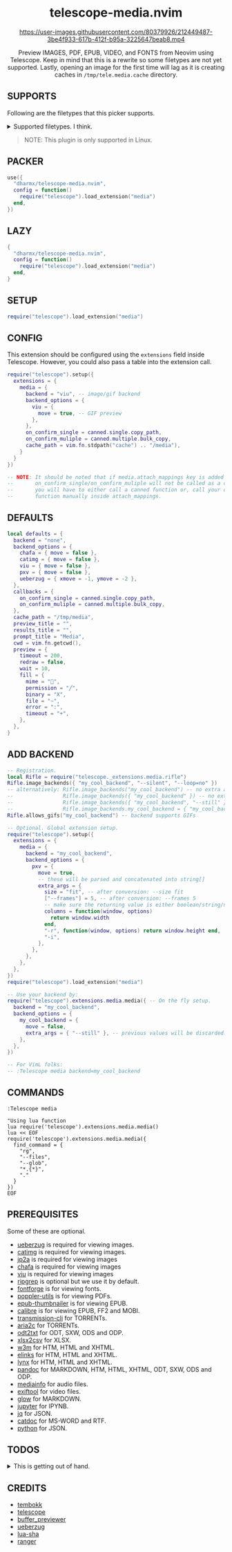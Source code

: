<div align="center">

# telescope-media.nvim


<https://user-images.githubusercontent.com/80379926/212449487-3be4f933-617b-412f-b95a-3225647beab8.mp4>


Preview IMAGES, PDF, EPUB, VIDEO, and FONTS from Neovim using Telescope.
Keep in mind that this is a rewrite so some filetypes are not yet supported.
Lastly, opening an image for the first time will lag as it is creating caches
in `/tmp/tele.media.cache` directory.

</div>

## SUPPORTS

<!-- {{{ -->
Following are the filetypes that this picker supports.

<details>

<summary>Supported filetypes. I think.</summary>

- MOBI
- FB2
- EPUB
- PNG
- JPG
- JPEG
- JIFF
- SVG
- WEBP
- GIF
- OTF
- TTF
- WOFF
- WOFF2
- MP4
- MKV
- FLV
- 3GP
- WMV
- MOV
- WEBM
- MPG
- MPEG
- AVI
- OGG
- AA
- AAC
- AIFF
- ALAC
- MP3
- OPUS
- OGA
- MOGG
- WAV
- CDA
- WMA
- AI
- EPS
- PDF
- MARKDOWN
- TORRENT
- RFC822
- ODT
- DOCX

</details>

> NOTE: This plugin is only supported in Linux.
<!-- }}} -->

## PACKER

```lua
use({
  "dharmx/telescope-media.nvim",
  config = function()
    require("telescope").load_extension("media")
  end,
})
```

## LAZY

```lua
{
  "dharmx/telescope-media.nvim",
  config = function()
    require("telescope").load_extension("media")
  end,
}
```

## SETUP

```lua
require("telescope").load_extension("media")
```

## CONFIG

This extension should be configured using the `extensions` field inside Telescope.
However, you could also pass a table into the extension call.

```lua
require("telescope").setup({
  extensions = {
    media = {
      backend = "viu", -- image/gif backend
      backend_options = {
        viu = {
          move = true, -- GIF preview
        },
      },
      on_confirm_single = canned.single.copy_path,
      on_confirm_muliple = canned.multiple.bulk_copy,
      cache_path = vim.fn.stdpath("cache") .. "/media"),
    }
  }
})

-- NOTE: It should be noted that if media.attach_mappings key is added then
--       on_confirm_single/on_confirm_muliple will not be called as a consequence.
--       you will have to either call a canned function or, call your own
--       function manually inside attach_mappings.
```

## DEFAULTS

<!-- {{{ -->
```lua
local defaults = {
  backend = "none",
  backend_options = {
    chafa = { move = false },
    catimg = { move = false },
    viu = { move = false },
    pxv = { move = false },
    ueberzug = { xmove = -1, ymove = -2 },
  },
  callbacks = {
    on_confirm_single = canned.single.copy_path,
    on_confirm_muliple = canned.multiple.bulk_copy,
  },
  cache_path = "/tmp/media",
  preview_title = "",
  results_title = "",
  prompt_title = "Media",
  cwd = vim.fn.getcwd(),
  preview = {
    timeout = 200,
    redraw = false,
    wait = 10,
    fill = {
      mime = "",
      permission = "╱",
      binary = "X",
      file = "~",
      error = ":",
      timeout = "+",
    },
  },
}
```
<!-- }}} -->

## ADD BACKEND

<!-- {{{ -->
```lua
-- Registration.
local Rifle = require("telescope._extensions.media.rifle")
Rifle.image_backends({ "my_cool_backend", "--silent", "--loop=no" })
-- alternatively: Rifle.image_backends("my_cool_backend") -- no extra args
--                Rifle.image_backends({ "my_cool_backend" }) -- no extra args
--                Rifle.image_backends({ "my_cool_backend", "--still" }) -- [1] will be taken
--                Rifle.image_backends.my_cool_backend = { "my_cool_backend" } -- no extra args
Rifle.allows_gifs("my_cool_backend") -- backend supports GIFs

-- Optional. Global extension setup.
require("telescope").setup({
  extensions = {
    media = {
      backend = "my_cool_backend",
      backend_options = {
        pxv = {
          move = true,
          -- these will be parsed and concatenated into string[]
          extra_args = {
            size = "fit", -- after conversion: --size fit
            ["--frames"] = 5, -- after conversion: --frames 5
            -- make sure the returning value is either boolean/string/number
            columns = function(window, options)
              return window.width
            end,
            "-r", function(window, options) return window.height end,
            "-i",
          },
        },
      },
    },
  },
})
require("telescope").load_extension("media")

-- Use your backend by:
require("telescope").extensions.media.media({ -- On the fly setup.
  backend = "my_cool_backend",
  backend_options = {
    my_cool_backend = {
      move = false,
      extra_args = { "--still" }, -- previous values will be discarded.
    },
  },
})

-- For VimL folks:
-- :Telescope media backend=my_cool_backend
```
<!-- }}} -->

## COMMANDS

<!-- {{{ -->
```vim
:Telescope media

"Using lua function
lua require('telescope').extensions.media.media()
lua << EOF
require('telescope').extensions.media.media({
  find_command = {
    "rg",
    "--files",
    "--glob",
    "*.{*}",
    "."
  }
})
EOF
```
<!-- }}} -->

## PREREQUISITES

<!-- {{{ -->
Some of these are optional.

- [ueberzug](https://github.com/seebye/ueberzug) is required for viewing images.
- [catimg](https://github.com/posva/catimg) is required for viewing images.
- [jp2a](https://github.com/cslarsen/jp2a) is required for viewing images
- [chafa](https://github.com/hpjansson/chafa/) is required for viewing images
- [viu](https://github.com/atanunq/viu) is required for viewing images
- [ripgrep](https://github.com/BurntSushi/ripgrep) is optional but we use it by default.
- [fontforge](https://fontforge.org/en-US/) is for viewing fonts.
- [poppler-utils](https://poppler.freedesktop.org/) is for viewing PDFs.
- [epub-thumbnailer](https://github.com/marianosimone/epub-thumbnailer) is for viewing EPUB.
- [calibre](https://calibre-ebook.com) is for viewing EPUB, FF2 and MOBI.
- [transmission-cli](http://www.transmissionbt.com) for TORRENTs.
- [aria2c](https://aria2.github.io/) for TORRENTs.
- [odt2txt](https://github.com/dstosberg/odt2txt/) for ODT, SXW, ODS and ODP.
- [xlsx2csv](https://github.com/dilshod/xlsx2csv) for XLSX.
- [w3m](https://github.com/acg/w3m) for HTM, HTML and XHTML.
- [elinks](https://wiki.archlinux.org/title/ELinks) for HTM, HTML and XHTML.
- [lynx](https://lynx.browser.org) for HTM, HTML and XHTML.
- [pandoc](https://pandoc.org/index.html) for MARKDOWN, HTM, HTML, XHTML, ODT, SXW, ODS and ODP.
- [mediainfo](https://mediaarea.net/en/MediaInfo) for audio files.
- [exiftool](https://exiftool.org/) for video files.
- [glow](https://github.com/charmbracelet/glow) for MARKDOWN.
- [jupyter](https://jupyter.org/) for IPYNB.
- [jq](https://stedolan.github.io/jq/) for JSON.
- [catdoc](https://www.wagner.pp.ru/~vitus/software/catdoc/) for MS-WORD and RTF.
- [python](https://www.python.org/) for JSON.
<!-- }}} -->

## TODOS

<!-- {{{ -->
<details>

<summary>This is getting out of hand.</summary>

- [x] Add documentations, briefs and notes.
- [x] Add default text preview.
- [x] Render html files using elinks, pandoc, lynx and w3m.
- [x] Render markdown files using glow and pandoc.
- [x] Add [viu](https://github.com/atanunq/viu) backend.
- [x] Add [jp2a](https://github.com/cslarsen/jp2a) backend.
- [x] Add [chafa](https://github.com/hpjansson/chafa/) backend.
- [x] Add support for ZIPs.
- [x] Add support for binaries.
- [x] Add default image preview.
- [x] Add support for ebooks.
- [x] Add support for Ai/EPS.
- [x] Add support for vectors.
- [x] Add support for images.
- [x] Add support for fonts.
- [x] Add support for video thumbnails.
- [x] Add support for audio covers.
- [x] Add support for PDF.
- [x] Add support for MSWORD types.
- [x] Add support for XLSX.
- [x] Add support for XLS.
- [x] Add support for DJVU.
- [x] Add support for TORRENT.
- [x] Add support for ODS.
- [x] Add support for ODP.
- [x] Add support for SXW.
- [x] Add support for ODT.
- [x] Add support for DFF.
- [x] Add support for DSF.
- [x] Add support for WV.
- [x] Add support for WVC.
- [x] Add support for RFC822.
- [x] Add support for RTF.
- [x] Add support for MARKDOWN.
- [x] Add some canned functions for `config.on_confirm`.
- [x] Improve caching.
- [x] Use image magick instead of fontforge for previewing fonts.
- [x] Add text/binary file handlers.
- [x] Add `cwd` support.
- [x] Add `attach_mappings` support.
- [ ] Add `img2txt` backend.
- [ ] Add `gif2txt` backend.
- [ ] Add `ascii-image-converter` backend.
- [x] Add dialog boxes.
- [x] Add `rifle.lua`.
- [x] Revise `rifle.lua`.
- [ ] Recalibrate preview size when window is moved.
- [x] Check only once if all listed executables in `rifle.lua` exists.
- [ ] Map executables to filetypes.
- [ ] Refactor and revise.
- [ ] Pass options for custom timeout limit for `_run()` function.
- [ ] Document `preview.lua` and `rifle.lua`.
- [ ] Revise all documentations.
- [ ] Add `checkheath` module.
- [x] Do not use `get_os_command_output` for possible long jobs.

</details>
<!-- }}} -->

## CREDITS

- [tembokk](https://github.com/tembokk)
- [telescope](https://github.com/nvim-telescope)
- [buffer_previewer](https://github.com/nvim-telescope/telescope.nvim/blob/master/lua/telescope/previewers/buffer_previewer.lua)
- [ueberzug](https://github.com/seebye/ueberzug)
- [lua-sha](https://gist.github.com/PedroAlvesV/ea80f6724df49ace29eed03e7f75b589)
- [ranger](https://github.com/ranger/ranger/)
